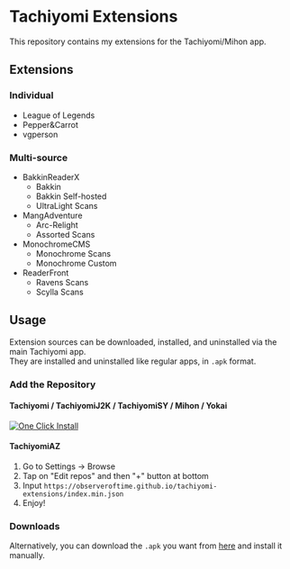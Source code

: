 # Tachiyomi Extensions

This repository contains my extensions for the Tachiyomi/Mihon app.

## Extensions

### Individual

- League of Legends
- Pepper&Carrot
- vgperson

### Multi-source

- BakkinReaderX
  - Bakkin
  - Bakkin Self-hosted
  - UltraLight Scans
- MangAdventure
  - Arc-Relight
  - Assorted Scans
- MonochromeCMS
  - Monochrome Scans
  - Monochrome Custom
- ReaderFront
  - Ravens Scans
  - Scylla Scans

## Usage

Extension sources can be downloaded, installed, and uninstalled via the main Tachiyomi app.
<br/>They are installed and uninstalled like regular apps, in `.apk` format.

### Add the Repository

#### Tachiyomi / TachiyomiJ2K / TachiyomiSY / Mihon / Yokai

<object data="https://img.shields.io/badge/One%20Click%20Install-818cf8?style=for-the-badge&link=tachiyomi%3A%2F%2Fadd-repo%3Furl%3Dhttps%3A%2F%2Fobserveroftime.github.io%2Ftachiyomi-extensions%2Findex.min.json" type="image/svg+xml">
  <a href="tachiyomi://add-repo?url=https://observeroftime.github.io/tachiyomi-extensions/index.min.json">
    <img src="https://img.shields.io/badge/One%20Click%20Install-818cf8?style=for-the-badge&link=tachiyomi%3A%2F%2Fadd-repo%3Furl%3Dhttps%3A%2F%2Fobserveroftime.github.io%2Ftachiyomi-extensions%2Findex.min.json" alt="One Click Install">
  </a>
</object>

#### TachiyomiAZ

1. Go to Settings → Browse
2. Tap on "Edit repos" and then "+" button at bottom
3. Input `https://observeroftime.github.io/tachiyomi-extensions/index.min.json`
4. Enjoy!

### Downloads

Alternatively, you can download the `.apk` you want from [here](https://observeroftime.github.io/tachiyomi-extensions/apk/) and install it manually.
